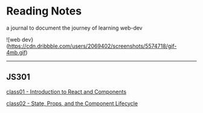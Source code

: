 # Reading Notes

a journal to document the journey of learning web-dev

![web dev}(https://cdn.dribbble.com/users/2069402/screenshots/5574718/gif-4mb.gif)

---

## JS301

[class01 - Introduction to React and Components](./301/class01.md)


[class02 - State, Props, and the Component Lifecycle](./301/class02.md)
